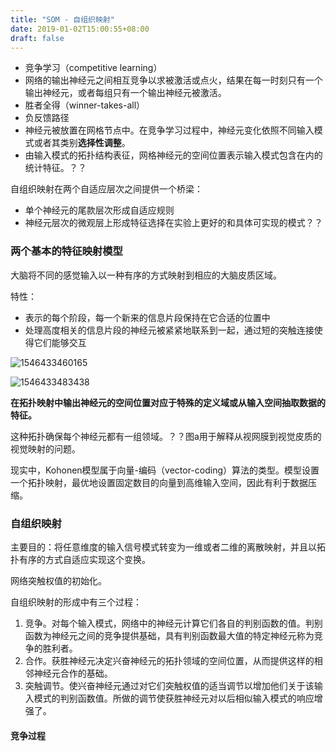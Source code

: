 ```yaml
---
title: "SOM - 自组织映射"
date: 2019-01-02T15:00:55+08:00
draft: false
---
```


- 竞争学习（competitive learning）
- 网络的输出神经元之间相互竞争以求被激活或点火，结果在每一时刻只有一个输出神经元，或者每组只有一个输出神经元被激活。
- 胜者全得（winner-takes-all）
- 负反馈路径
- 神经元被放置在网格节点中。在竞争学习过程中，神经元变化依照不同输入模式或者其类别**选择性调整**。
- 由输入模式的拓扑结构表征，网格神经元的空间位置表示输入模式包含在内的统计特征。？？

自组织映射在两个自适应层次之间提供一个桥梁：

- 单个神经元的尾款层次形成自适应规则
- 神经元层次的微观层上形成特征选择在实验上更好的和具体可实现的模式？？

### 两个基本的特征映射模型

大脑将不同的感觉输入以一种有序的方式映射到相应的大脑皮质区域。

特性：

- 表示的每个阶段，每一个新来的信息片段保持在它合适的位置中
- 处理高度相关的信息片段的神经元被紧紧地联系到一起，通过短的突触连接使得它们能够交互

![1546433460165](/tmp/1546433460165.png)

![1546433483438](/tmp/1546433483438.png)

**在拓扑映射中输出神经元的空间位置对应于特殊的定义域或从输入空间抽取数据的特征。**

这种拓扑确保每个神经元都有一组领域。？？图a用于解释从视网膜到视觉皮质的视觉映射的问题。

现实中，Kohonen模型属于向量-编码（vector-coding）算法的类型。模型设置一个拓扑映射，最优地设置固定数目的向量到高维输入空间，因此有利于数据压缩。

### 自组织映射

主要目的：将任意维度的输入信号模式转变为一维或者二维的离散映射，并且以拓扑有序的方式自适应实现这个变换。

网络突触权值的初始化。

自组织映射的形成中有三个过程：

1. 竞争。对每个输入模式，网络中的神经元计算它们各自的判别函数的值。判别函数为神经元之间的竞争提供基础，具有判别函数最大值的特定神经元称为竞争的胜利者。
2. 合作。获胜神经元决定兴奋神经元的拓扑领域的空间位置，从而提供这样的相邻神经元合作的基础。
3. 突触调节。使兴奋神经元通过对它们突触权值的适当调节以增加他们关于该输入模式的判别函数值。所做的调节使获胜神经元对以后相似输入模式的响应增强了。

#### 竞争过程

